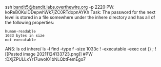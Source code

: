 ssh bandit5@bandit.labs.overthewire.org -p 2220 PW: koReBOKuIDDepwhWk7jZC0RTdopnAYKh
Task: The password for the next level is stored in a file somewhere under the inhere directory and has all of the following properties:

    human-readable
    1033 bytes in size
    not executable


ANS:
ls 
cd inhere/
ls -l
find -type f -size 1033c \! -executable -exec cat {} \;
![[Pasted image 20211124133723.png]]
#PW :DXjZPULLxYr17uwoI01bNLQbtFemEgo7